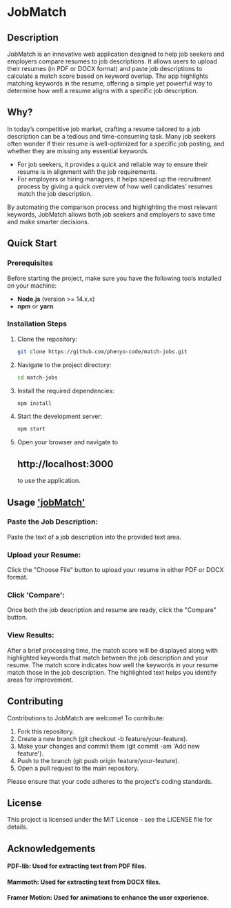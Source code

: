 # JobMatch

## Description
JobMatch is an innovative web application designed to help job seekers and employers compare resumes to job descriptions. It allows users to upload their resumes (in PDF or DOCX format) and paste job descriptions to calculate a match score based on keyword overlap. The app highlights matching keywords in the resume, offering a simple yet powerful way to determine how well a resume aligns with a specific job description.

## Why? 
In today’s competitive job market, crafting a resume tailored to a job description can be a tedious and time-consuming task. Many job seekers often wonder if their resume is well-optimized for a specific job posting, and whether they are missing any essential keywords. 
- For job seekers, it provides a quick and reliable way to ensure their resume is in alignment with the job requirements.
- For employers or hiring managers, it helps speed up the recruitment process by giving a quick overview of how well candidates’ resumes match the job description.

By automating the comparison process and highlighting the most relevant keywords, JobMatch allows both job seekers and employers to save time and make smarter decisions.

## Quick Start

### Prerequisites
Before starting the project, make sure you have the following tools installed on your machine:
- **Node.js** (version >= 14.x.x)
- **npm** or **yarn**

### Installation Steps
1. Clone the repository:
   ```bash
   git clone https://github.com/phenyo-code/match-jobs.git

2. Navigate to the project directory:
   ```bash
   cd match-jobs

3. Install the required dependencies:
   ```bash
   npm install


4. Start the development server:
   ```bash
   npm start


5. Open your browser and navigate to
   ## http://localhost:3000
   to use the application.

   

## Usage   ['jobMatch'](https://match-jobs.vercel.app/)

### Paste the Job Description: 
Paste the text of a job description into the provided text area.

### Upload your Resume: 
Click the "Choose File" button to upload your resume in either PDF or DOCX format.

### Click 'Compare': 
Once both the job description and resume are ready, click the "Compare" button.

### View Results: 
After a brief processing time, the match score will be displayed along with highlighted keywords that match between the job description and your resume.
The match score indicates how well the keywords in your resume match those in the job description. The highlighted text helps you identify areas for improvement.

## Contributing
Contributions to JobMatch are welcome! To contribute:

1. Fork this repository.
2. Create a new branch (git checkout -b feature/your-feature).
3. Make your changes and commit them (git commit -am 'Add new feature').
4. Push to the branch (git push origin feature/your-feature).
5. Open a pull request to the main repository.
   
Please ensure that your code adheres to the project's coding standards.

## License
This project is licensed under the MIT License - see the LICENSE file for details.

## Acknowledgements
#### PDF-lib: Used for extracting text from PDF files.
#### Mammoth: Used for extracting text from DOCX files.
#### Framer Motion: Used for animations to enhance the user experience.   
